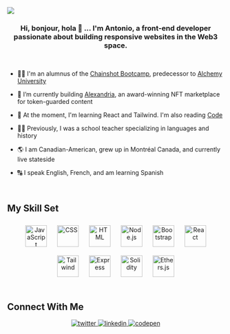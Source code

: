 <img src="https://iili.io/mWFWVR.png">
<br/>

### <div align="center">Hi, bonjour, hola 👋 ... I'm Antonio, a front-end developer passionate about building responsive websites in the Web3 space.</div>  
<br/>  

- 🧑‍🎓 I'm an alumnus of the [Chainshot Bootcamp](https://www.chainshot.com/), predecessor to [Alchemy University](https://university.alchemy.com/)


- 🔭 I’m currently building [Alexandria](https://ethglobal.com/showcase/alexandria-3db0q), an award-winning NFT marketplace for token-guarded content  
  

- 🌱 At the moment, I'm learning React and Tailwind. I'm also reading [Code](https://www.microsoftpressstore.com/store/code-the-hidden-language-of-computer-hardware-and-software-9780137909100)  
  

- 👨‍🏫 Previously, I was a school teacher specializing in languages and history  
  

- 🌎 I am Canadian-American, grew up in Montréal Canada, and currently live stateside
  

- 🔠 I speak English, French, and am learning Spanish  
  

<br/>  


## My Skill Set  
<div align="center">  
<img style="margin: 10px" src="https://profilinator.rishav.dev/skills-assets/javascript-original.svg" alt="JavaScript" height="50" />
<img style="margin: 10px" src="https://upload.wikimedia.org/wikipedia/commons/thumb/d/d5/CSS3_logo_and_wordmark.svg/120px-CSS3_logo_and_wordmark.svg.png" alt="CSS" height="50" />
<img style="margin: 10px" src="https://upload.wikimedia.org/wikipedia/commons/thumb/6/61/HTML5_logo_and_wordmark.svg/130px-HTML5_logo_and_wordmark.svg.png" alt="HTML" height="50" />
  <img style="margin: 10px" src="https://profilinator.rishav.dev/skills-assets/nodejs-original-wordmark.svg" alt="Node.js" height="50" />
<img style="margin: 10px" src="https://upload.wikimedia.org/wikipedia/commons/thumb/b/b2/Bootstrap_logo.svg/1280px-Bootstrap_logo.svg.png" alt="Bootstrap" height="50" />
<img style="margin: 10px" src="https://upload.wikimedia.org/wikipedia/commons/a/a7/React-icon.svg" alt="React" height="50" />
  <img style="margin: 10px" src="https://www.drupal.org/files/project-images/screenshot_361.png" alt="Tailwind" height="50" />
<img style="margin: 10px" src="https://www.vectorlogo.zone/logos/expressjs/expressjs-ar21.png" alt="Express" height="50" /> 
  <img style="margin: 10px" src="https://upload.wikimedia.org/wikipedia/commons/thumb/9/98/Solidity_logo.svg/1319px-Solidity_logo.svg.png" alt="Solidity" height="50" /> 
<img style="margin: 10px" src="https://res.cloudinary.com/divzjiip8/image/upload/v1624392472/logos/ethers_blue.png" alt="Ethers.js" height="50" />
</div>  

<br/>  


## Connect With Me  
<div align="center">
<a href="https://twitter.com/@a_f_gio" target="_blank">
<img src=https://img.shields.io/badge/twitter-%2300acee.svg?&style=for-the-badge&logo=twitter&logoColor=white alt=twitter style="margin-bottom: 5px;" />
</a>
<a href="https://www.linkedin.com/in/antonio-giordano-6324b915a/" target="_blank">
<img src=https://img.shields.io/badge/linkedin-%231E77B5.svg?&style=for-the-badge&logo=linkedin&logoColor=white alt=linkedin style="margin-bottom: 5px;" />
<a href="https://codepen.com/afgio" target="_blank">
<img src=https://img.shields.io/badge/codepen-%23131417.svg?&style=for-the-badge&logo=codepen&logoColor=white alt=codepen style="margin-bottom: 5px;" />
</a>
</div>
  

<br/>  



